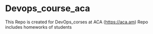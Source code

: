 # Devops_course_aca
This Repo is created for DevOps_corses at ACA (https://aca.am) 
Repo includes homeworks of students

